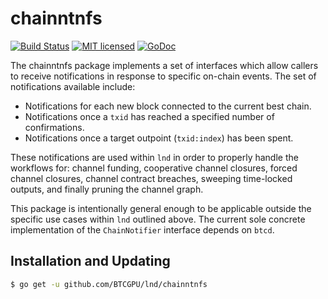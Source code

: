 chainntnfs
==========

[![Build Status](http://img.shields.io/travis/BTCGPU/lnd.svg)](https://travis-ci.org/BTCGPU/lnd) 
[![MIT licensed](https://img.shields.io/badge/license-MIT-blue.svg)](https://github.com/BTCGPU/lnd/blob/master/LICENSE)
[![GoDoc](https://img.shields.io/badge/godoc-reference-blue.svg)](http://godoc.org/github.com/BTCGPU/lnd/chainntnfs)

The chainntnfs package implements a set of interfaces which allow callers to
receive notifications in response to specific on-chain events. The set of
notifications available include: 

  * Notifications for each new block connected to the current best chain.
  * Notifications once a `txid` has reached a specified number of
    confirmations.
  * Notifications once a target outpoint (`txid:index`) has been spent.

These notifications are used within `lnd` in order to properly handle the
workflows for: channel funding, cooperative channel closures, forced channel
closures, channel contract breaches, sweeping time-locked outputs, and finally
pruning the channel graph. 

This package is intentionally general enough to be applicable outside the
specific use cases within `lnd` outlined above. The current sole concrete
implementation of the `ChainNotifier` interface depends on `btcd`.

## Installation and Updating

```bash
$ go get -u github.com/BTCGPU/lnd/chainntnfs
```
